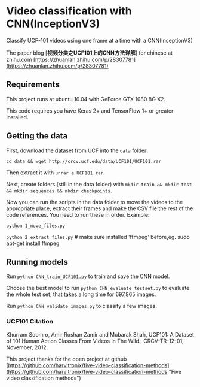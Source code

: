 # Video classification with CNN(InceptionV3)

Classify UCF-101 videos using one frame at a time with a CNN(InceptionV3)

The paper blog [**视频分类之UCF101上的CNN方法详解**] for chinese at zhihu.com [https://zhuanlan.zhihu.com/p/28307781](https://zhuanlan.zhihu.com/p/28307781) 

## Requirements
This project runs at ubuntu 16.04 with GeForce GTX 1080 8G X2.

This code requires you have Keras 2+ and TensorFlow 1+ or greater installed. 

## Getting the data

First, download the dataset from UCF into the `data` folder:

`cd data && wget http://crcv.ucf.edu/data/UCF101/UCF101.rar`

Then extract it with `unrar e UCF101.rar`.

Next, create folders (still in the data folder) with `mkdir train && mkdir test && mkdir sequences && mkdir checkpoints`.

Now you can run the scripts in the data folder to move the videos to the appropriate place, extract their frames and make the CSV file the rest of the code references. You need to run these in order. Example:

`python 1_move_files.py`

`python 2_extract_files.py`  # make sure installed 'ffmpeg' before,eg. sudo apt-get install ffmpeg 

## Running models

Run `python CNN_train_UCF101.py` to train and save the CNN model.

Choose the best model to run `python CNN_evaluate_testset.py` to evaluate the whole test set, that takes a long time for 697,865 images.

Run `python CNN_validate_images.py` to classify a few images.

### UCF101 Citation

Khurram Soomro, Amir Roshan Zamir and Mubarak Shah, UCF101: A Dataset of 101 Human Action Classes From Videos in The Wild., CRCV-TR-12-01, November, 2012. 

This project thanks for the open project at github [https://github.com/harvitronix/five-video-classification-methods](https://github.com/harvitronix/five-video-classification-methods "Five video classification methods")
